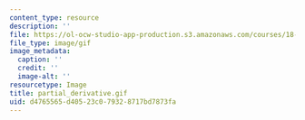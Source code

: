 ```yaml
---
content_type: resource
description: ''
file: https://ol-ocw-studio-app-production.s3.amazonaws.com/courses/18-013a-calculus-with-applications-spring-2005/d4765565d40523c079328717bd7873fa_partial_derivative.gif
file_type: image/gif
image_metadata:
  caption: ''
  credit: ''
  image-alt: ''
resourcetype: Image
title: partial_derivative.gif
uid: d4765565-d405-23c0-7932-8717bd7873fa
---
```

